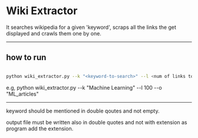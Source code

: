 # Wiki Extractor

It searches wikipedia for a given 'keyword', scraps all the links the get displayed and crawls them one by one.

---

## how to run

```bash

python wiki_extractor.py --k "<keyword-to-search>" --l <num of links to crawl> --o "name of out file without extension"

```
e.g, 
python wiki_extractor.py --k "Machine Learning" --l 100 --o "ML_articles"

---

keyword should be mentioned in double qoutes and not empty.

output file must be written also in double quotes and not with extension as program add the extension.